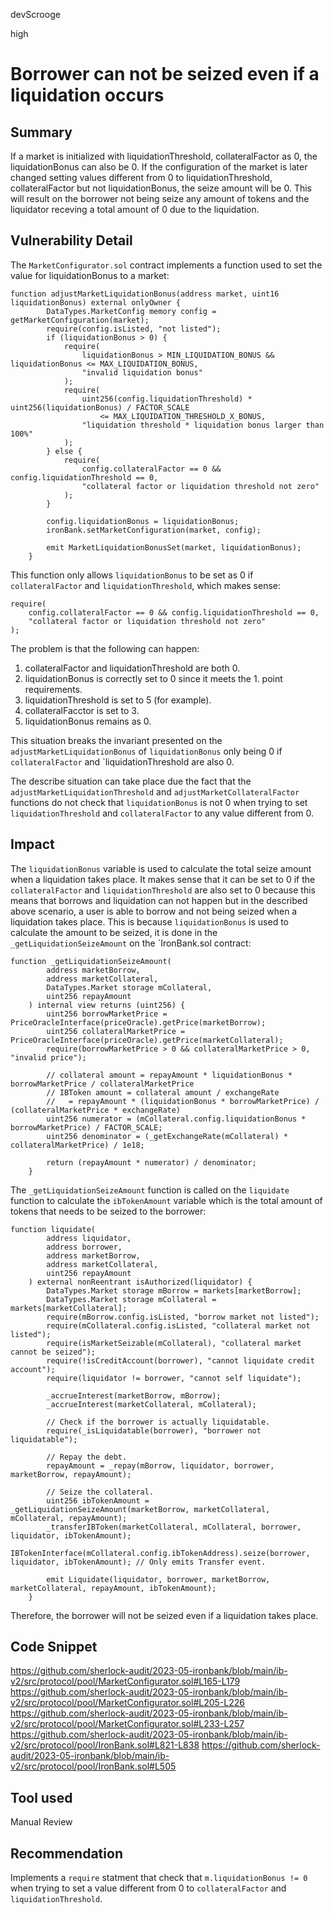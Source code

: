 devScrooge

high

# Borrower can not be seized even if a liquidation occurs

## Summary
If a market is initialized with liquidationThreshold, collateralFactor as 0, the liquidationBonus can also be 0. If the configuration of the market is later changed setting values different from 0 to liquidationThreshold, collateralFactor but not liquidationBonus, the seize amount will be 0.
This will result on the borrower not being seize any amount of tokens and the liquidator receving a total amount of 0 due to the liquidation.

## Vulnerability Detail
The `MarketConfigurator.sol` contract implements a function used to set the value for liquidationBonus to a market:

```solidity
function adjustMarketLiquidationBonus(address market, uint16 liquidationBonus) external onlyOwner {
        DataTypes.MarketConfig memory config = getMarketConfiguration(market);
        require(config.isListed, "not listed");
        if (liquidationBonus > 0) {
            require(
                liquidationBonus > MIN_LIQUIDATION_BONUS && liquidationBonus <= MAX_LIQUIDATION_BONUS,
                "invalid liquidation bonus"
            );
            require(
                uint256(config.liquidationThreshold) * uint256(liquidationBonus) / FACTOR_SCALE
                    <= MAX_LIQUIDATION_THRESHOLD_X_BONUS,
                "liquidation threshold * liquidation bonus larger than 100%"
            );
        } else {
            require(
                config.collateralFactor == 0 && config.liquidationThreshold == 0,
                "collateral factor or liquidation threshold not zero"
            );
        }

        config.liquidationBonus = liquidationBonus;
        ironBank.setMarketConfiguration(market, config);

        emit MarketLiquidationBonusSet(market, liquidationBonus);
    }
```

This function only allows `liquidationBonus` to be set as 0 if `collateralFactor` and `liquidationThreshold`, which makes sense:

```solidity
require(
    config.collateralFactor == 0 && config.liquidationThreshold == 0,
    "collateral factor or liquidation threshold not zero"
);
```

The problem is that the following can happen:
1. collateralFactor and liquidationThreshold are both 0.
2. liquidationBonus is correctly set to 0 since it meets the 1. point requirements.
3. liquidationThreshold is set to 5 (for example).
4. collateralFacctor is set to 3.
5. liquidationBonus remains as 0.

This situation breaks the invariant presented on the `adjustMarketLiquidationBonus` of `liquidationBonus` only being 0 if `collateralFactor` and `liquidationThreshold are also 0.

The describe situation can take place due the fact that the `adjustMarketLiquidationThreshold` and `adjustMarketCollateralFactor` functions do not check that `liquidationBonus` is not 0 when trying to set `liquidationThreshold` and `collateralFactor` to any value different from 0.

## Impact
The `liquidationBonus` variable is used to calculate the total seize amount when a liquidation takes place. It makes sense that it can be set to 0 if the `collateralFactor` and `liquidationThreshold` are also set to 0 because this means that borrows and liquidation can not happen but in the described above scenario, a user is able to borrow and not being seized when a liquidation takes place. 
This is because `liquidationBonus` is used to calculate the amount to be seized, it is done in the `_getLiquidationSeizeAmount` on the `IronBank.sol contract:

```solidity
function _getLiquidationSeizeAmount(
        address marketBorrow,
        address marketCollateral,
        DataTypes.Market storage mCollateral,
        uint256 repayAmount
    ) internal view returns (uint256) {
        uint256 borrowMarketPrice = PriceOracleInterface(priceOracle).getPrice(marketBorrow);
        uint256 collateralMarketPrice = PriceOracleInterface(priceOracle).getPrice(marketCollateral);
        require(borrowMarketPrice > 0 && collateralMarketPrice > 0, "invalid price");

        // collateral amount = repayAmount * liquidationBonus * borrowMarketPrice / collateralMarketPrice
        // IBToken amount = collateral amount / exchangeRate
        //   = repayAmount * (liquidationBonus * borrowMarketPrice) / (collateralMarketPrice * exchangeRate)
        uint256 numerator = (mCollateral.config.liquidationBonus * borrowMarketPrice) / FACTOR_SCALE;
        uint256 denominator = (_getExchangeRate(mCollateral) * collateralMarketPrice) / 1e18;

        return (repayAmount * numerator) / denominator;
    }
```

The `_getLiquidationSeizeAmount` function is called on the `liquidate` function to calculate the `ibTokenAmount` variable which is the total amount of tokens that needs to be seized to the borrower:

```solidity
function liquidate(
        address liquidator,
        address borrower,
        address marketBorrow,
        address marketCollateral,
        uint256 repayAmount
    ) external nonReentrant isAuthorized(liquidator) {
        DataTypes.Market storage mBorrow = markets[marketBorrow];
        DataTypes.Market storage mCollateral = markets[marketCollateral];
        require(mBorrow.config.isListed, "borrow market not listed");
        require(mCollateral.config.isListed, "collateral market not listed");
        require(isMarketSeizable(mCollateral), "collateral market cannot be seized");
        require(!isCreditAccount(borrower), "cannot liquidate credit account");
        require(liquidator != borrower, "cannot self liquidate");

        _accrueInterest(marketBorrow, mBorrow);
        _accrueInterest(marketCollateral, mCollateral);

        // Check if the borrower is actually liquidatable.
        require(_isLiquidatable(borrower), "borrower not liquidatable");

        // Repay the debt.
        repayAmount = _repay(mBorrow, liquidator, borrower, marketBorrow, repayAmount);

        // Seize the collateral.
        uint256 ibTokenAmount = _getLiquidationSeizeAmount(marketBorrow, marketCollateral, mCollateral, repayAmount);
        _transferIBToken(marketCollateral, mCollateral, borrower, liquidator, ibTokenAmount);
        IBTokenInterface(mCollateral.config.ibTokenAddress).seize(borrower, liquidator, ibTokenAmount); // Only emits Transfer event.

        emit Liquidate(liquidator, borrower, marketBorrow, marketCollateral, repayAmount, ibTokenAmount);
    }
```
Therefore, the borrower will not be seized even if a liquidation takes place.

## Code Snippet
https://github.com/sherlock-audit/2023-05-ironbank/blob/main/ib-v2/src/protocol/pool/MarketConfigurator.sol#L165-L179
https://github.com/sherlock-audit/2023-05-ironbank/blob/main/ib-v2/src/protocol/pool/MarketConfigurator.sol#L205-L226
https://github.com/sherlock-audit/2023-05-ironbank/blob/main/ib-v2/src/protocol/pool/MarketConfigurator.sol#L233-L257
https://github.com/sherlock-audit/2023-05-ironbank/blob/main/ib-v2/src/protocol/pool/IronBank.sol#L821-L838
https://github.com/sherlock-audit/2023-05-ironbank/blob/main/ib-v2/src/protocol/pool/IronBank.sol#L505
## Tool used

Manual Review

## Recommendation
Implements a `require` statment that check that `m.liquidationBonus != 0` when trying to set a value different from 0 to `collateralFactor` and `liquidationThreshold`.
